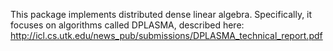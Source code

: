 This package implements distributed dense linear algebra.  Specifically, it focuses on algorithms called DPLASMA, described here: http://icl.cs.utk.edu/news_pub/submissions/DPLASMA_technical_report.pdf
